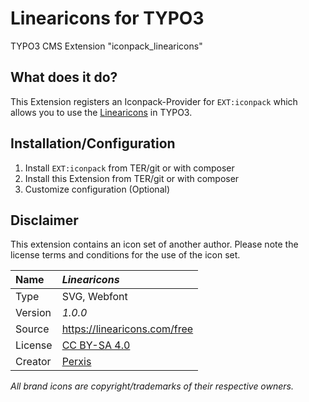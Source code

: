 # Linearicons for TYPO3

TYPO3 CMS Extension "iconpack_linearicons"


## What does it do?

This Extension registers an Iconpack-Provider for `EXT:iconpack` which allows you to use the [Linearicons](https://linearicons.com/free) in TYPO3.


## Installation/Configuration

1. Install `EXT:iconpack` from TER/git or with composer
2. Install this Extension from TER/git or with composer
3. Customize configuration (Optional)


## Disclaimer

This extension contains an icon set of another author. Please note the license terms and conditions for the use of the icon set.

| Name | *Linearicons* |
|:--|:--|
| Type | SVG, Webfont |
| Version | *1.0.0* |
| Source | https://linearicons.com/free |
| License | [CC BY-SA 4.0](https://creativecommons.org/licenses/by-sa/4.0/) |
| Creator | [Perxis](https://perxis.com) |

*All brand icons are copyright/trademarks of their respective owners.*
